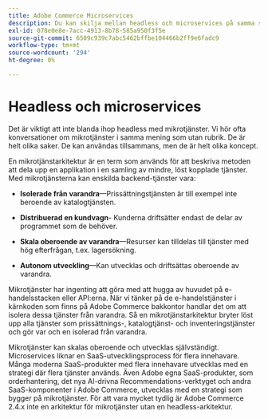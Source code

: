 ```yaml
---
title: Adobe Commerce Microservices
description: Du kan skilja mellan headless och microservices på samma sätt som i Adobe Commerce.
exl-id: 078e0e8e-7acc-4913-8b78-585a950f3f5e
source-git-commit: 6509c939c7abc5462bffbe104466b2ff9e6fadc9
workflow-type: tm+mt
source-wordcount: '294'
ht-degree: 0%

---
```


# Headless och microservices

Det är viktigt att inte blanda ihop headless med mikrotjänster. Vi hör ofta konversationer om mikrotjänster i samma mening som utan rubrik. De är helt olika saker. De kan användas tillsammans, men de är helt olika koncept.

En mikrotjänstarkitektur är en term som används för att beskriva metoden att dela upp en applikation i en samling av mindre, löst kopplade tjänster. Med mikrotjänsterna kan enskilda backend-tjänster vara:

- **Isolerade från varandra**—Prissättningstjänsten är till exempel inte beroende av katalogtjänsten.

- **Distribuerad en kundvagn**- Kunderna driftsätter endast de delar av programmet som de behöver.

- **Skala oberoende av varandra**—Resurser kan tilldelas till tjänster med hög efterfrågan, t.ex. lagersökning.

- **Autonom utveckling**—Kan utvecklas och driftsättas oberoende av varandra.

Mikrotjänster har ingenting att göra med att hugga av huvudet på e-handelsstacken eller API:erna. När vi tänker på de e-handelstjänster i kärnkoden som finns på Adobe Commerce bakkontor handlar det om att isolera dessa tjänster från varandra. Så en mikrotjänstarkitektur bryter löst upp alla tjänster som prissättnings-, katalogtjänst- och inventeringstjänster och gör var och en isolerad från varandra.

Mikrotjänster kan skalas oberoende och utvecklas självständigt. Microservices liknar en SaaS-utvecklingsprocess för flera innehavare. Många moderna SaaS-produkter med flera innehavare utvecklas med en strategi där flera tjänster används. Även Adobe egna SaaS-produkter, som orderhantering, det nya AI-drivna Recommendations-verktyget och andra SaaS-komponenter i Adobe Commerce, utvecklas med en strategi som bygger på mikrotjänster. För att vara mycket tydlig är Adobe Commerce 2.4.x inte en arkitektur för mikrotjänster utan en headless-arkitektur.
